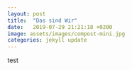 ```yaml
---
layout: post
title:  "Das sind Wir"
date:   2019-07-29 21:21:18 +0200
image: assets/images/compost-mini.jpg
categories: jekyll update
---
```

test
